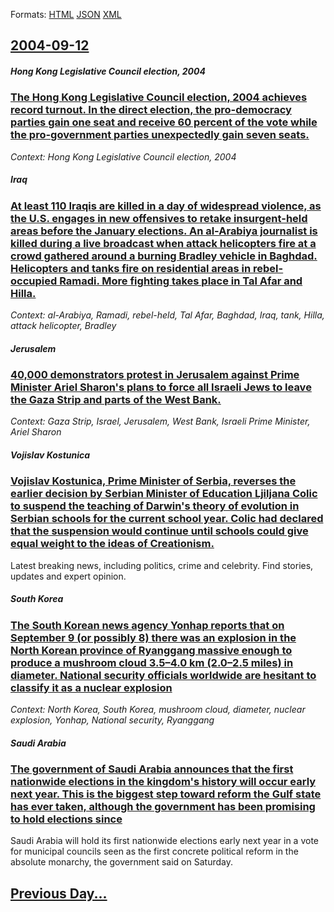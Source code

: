 
Formats: [HTML](2004/09/12/index.html)  [JSON](2004/09/12/index.json)  [XML](2004/09/12/index.xml)  

## [2004-09-12](/news/2004/09/12/index.md)

##### Hong Kong Legislative Council election, 2004
### [ The Hong Kong Legislative Council election, 2004 achieves record turnout. In the direct election, the pro-democracy parties gain one seat and receive 60 percent of the vote while the pro-government parties unexpectedly gain seven seats. ](/news/2004/09/12/the-hong-kong-legislative-council-election-2004-achieves-record-turnout-in-the-direct-election-the-pro-democracy-parties-gain-one-seat-a.md)
_Context: Hong Kong Legislative Council election, 2004_

##### Iraq
### [ At least 110 Iraqis are killed in a day of widespread violence, as the U.S. engages in new offensives to retake insurgent-held areas before the January elections. An al-Arabiya journalist is killed during a live broadcast when attack helicopters fire at a crowd gathered around a burning Bradley vehicle in Baghdad. Helicopters and tanks fire on residential areas in rebel-occupied Ramadi. More fighting takes place in Tal Afar and Hilla. ](/news/2004/09/12/at-least-110-iraqis-are-killed-in-a-day-of-widespread-violence-as-the-u-s-engages-in-new-offensives-to-retake-insurgent-held-areas-before.md)
_Context: al-Arabiya, Ramadi, rebel-held, Tal Afar, Baghdad, Iraq, tank, Hilla, attack helicopter, Bradley_

##### Jerusalem
### [ 40,000 demonstrators protest in Jerusalem against Prime Minister Ariel Sharon's plans to force all Israeli Jews to leave the Gaza Strip and parts of the West Bank. ](/news/2004/09/12/40-000-demonstrators-protest-in-jerusalem-against-prime-minister-ariel-sharon-s-plans-to-force-all-israeli-jews-to-leave-the-gaza-strip-and.md)
_Context: Gaza Strip, Israel, Jerusalem, West Bank, Israeli Prime Minister, Ariel Sharon_

##### Vojislav Kostunica
### [ Vojislav Kostunica, Prime Minister of Serbia, reverses the earlier decision by Serbian Minister of Education Ljiljana Colic to suspend the teaching of Darwin's theory of evolution in Serbian schools for the current school year. Colic had declared that the suspension would continue until schools could give equal weight to the ideas of Creationism. ](/news/2004/09/12/vojislav-koa-tunica-prime-minister-of-serbia-reverses-the-earlier-decision-by-serbian-minister-of-education-ljiljana-colic-to-suspend-the.md)
Latest breaking news, including politics, crime and celebrity. Find stories, updates and expert opinion.

##### South Korea
### [ The South Korean news agency Yonhap reports that on September 9 (or possibly 8) there was an explosion in the North Korean province of Ryanggang massive enough to produce a mushroom cloud 3.5&ndash;4.0 km (2.0&ndash;2.5 miles) in diameter. National security officials worldwide are hesitant to classify it as a nuclear explosion ](/news/2004/09/12/the-south-korean-news-agency-yonhap-reports-that-on-september-9-or-possibly-8-there-was-an-explosion-in-the-north-korean-province-of-ryan.md)
_Context: North Korea, South Korea, mushroom cloud, diameter, nuclear explosion, Yonhap, National security, Ryanggang_

##### Saudi Arabia
### [ The government of Saudi Arabia announces that the first nationwide elections in the kingdom's history will occur early next year. This is the biggest step toward reform the Gulf state has ever taken, although the government has been promising to hold elections since ](/news/2004/09/12/the-government-of-saudi-arabia-announces-that-the-first-nationwide-elections-in-the-kingdom-s-history-will-occur-early-next-year-this-is-t.md)
Saudi Arabia will hold its first nationwide elections early next year in a vote for municipal councils seen as the first concrete political reform in the absolute monarchy, the government said on Saturday.

## [Previous Day...](/news/2004/09/11/index.md)

